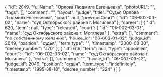 {
    "id": 2049,
    "fullName": "Орлова Людмила Евгеньевна",
    "photoURL": "",
    "tags": [],
    "comment": "",
    "layout": "judge",
    "title": "Судья Орлова Людмила Евгеньевна",
    "court": null,
    "previousCourt": {
        "id": "06-002-03-02",
        "name": "суд Октябрьского района г. Могилева"
    },
    "career": [
        {
            "id": 620,
            "term": null,
            "type": "released",
            "court": {
                "id": "06-002-03-02",
                "name": "суд Октябрьского района г. Могилева"
            },
            "extra": [],
            "comment": "по собственному желанию",
            "house_id": "06-002-03-02",
            "judge_id": 2049,
            "position": "судья",
            "term_type": "",
            "timestamp": "2000-08-30",
            "decree_number": "470"
        },
        {
            "id": 619,
            "term": null,
            "type": "appointed",
            "court": {
                "id": "06-002-03-02",
                "name": "суд Октябрьского района г. Могилева"
            },
            "extra": [],
            "comment": "",
            "house_id": "06-002-03-02",
            "judge_id": 2049,
            "position": "судья",
            "term_type": "indefinitely",
            "timestamp": "1995-08-18",
            "decree_number": "324"
        }
    ]
}